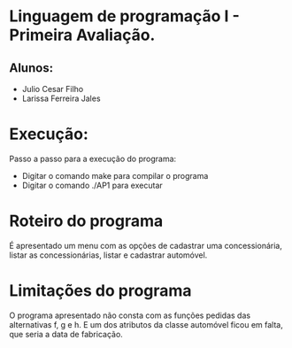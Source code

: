 # Linguagem de programação I - Primeira Avaliação.

## Alunos:
* Julio Cesar Filho
* Larissa Ferreira Jales

# Execução:
 Passo a passo para a execução do programa: 

* Digitar o comando make para compilar o programa 
*  Digitar o comando ./AP1 para executar

# Roteiro do programa 
É apresentado um menu com as opções de cadastrar uma concessionária, listar as concessionárias, listar e cadastrar automóvel.


# Limitações do programa
O programa apresentado não consta com as funções pedidas das alternativas f, g e h.
E um dos atributos da classe automóvel ficou em falta, que seria a data de fabricação.
